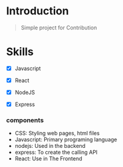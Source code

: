 # Introduction
> Simple project for Contribution

# Skills
- [X] Javascript
- [X] React
- [X] NodeJS
- [X] Express


### components
- CSS: Styling web pages, html files
- Javascript: Primary programing language
- nodejs: Used in the backend
- express: To create the calling API
- React: Use in The Frontend
